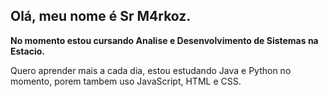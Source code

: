 ## Olá, meu nome é Sr M4rkoz.

**No momento estou cursando Analise e Desenvolvimento de Sistemas na Estacio.**

Quero aprender mais a cada dia, estou estudando Java e Python no momento, porem tambem uso JavaScript, HTML e CSS.
